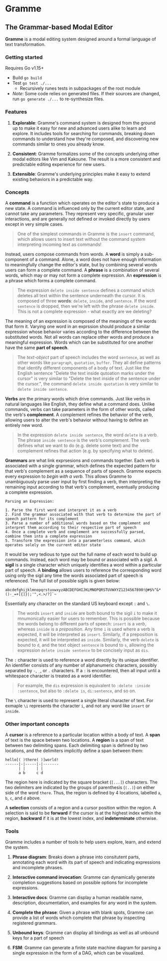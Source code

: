 # Gramme
## The **Gr**ammar-based **M**odal **E**ditor

**Gramme** is a modal editing system designed around a formal language of text transformation.

### Getting started

Requires Go v1.15+

- Build `go build`
- Test `go test ./...`
    + Recursively runes tests in subpackages of the root module
- *Note*: Some code relies on generated files. If their sources are changed, run `go generate ./...` to re-synthesize files.

### Features

1. **Explorable**: Gramme's command system is designed from the ground up to make it easy for new and advanced users alike to learn and explore. It includes tools for searching for commands, breaking down commands to understand how they're composed, and discovering new commands similar to ones you already know.

2. **Consistent**: Gramme formalizes some of the concepts underlying other modal editors like Vim and Kakoune. The result is a more consistent and predictable editing experience for new users.

3. **Extensible**: Gramme's underlying principles make it easy to extend existing behaviors in a predictable way.

### Concepts

A **command** is a function which operates on the editor's state to produce a new state. A command is influenced only by the current editor state, and cannot take any parameters. They represent very specific, granular user interactions, and are generally not defined or invoked directly by users except in very simple cases.

> One of the simplest commands in Gramme is the `insert` command, which allows users to insert text without the command system interpreting incoming text as commands!

Instead, users compose commands from words. A **word** is simply a sub-component of a command. Alone, a word does not have enough information to meaningfully change the editor's state, but by combining several words users can form a complete command. A **phrase** is a combination of several words, which may or may not form a complete expression. An **expression** is a phrase which forms a complete command.

> The expression `delete inside sentence` defines a command which deletes all text within the sentence underneath the cursor. It is composed of three **words**: `delete`, `inside`, and `sentence`. If the word `sentence` is dropped, then we're left with the phrase `delete inside`. This is not a complete expression - what exactly are we deleting?

The meaning of an expression is composed of the meanings of the words that form it. Varying one word in an exprssion should produce a similar expression whose behavior varies according to the difference between the substituted words. Not all words can replace other words and produce a meaningful expression. Words which can be substituted for one another have the same **part of speech**.

> The *text-object* part of speech includes the word `sentence`, as well as other words like `paragraph`, `quotation`, `buffer`. They all define patterns that identify different components of a body of text. Just like the English sentence "Delete the text inside qutoation marks under the cursor" is very similar to "Delete the text inside of the sentence under the cursor.", the command `delete inside quotation` is very similar to `delete inside sentence`.

**Verbs** are the primary words which drive commands. Just like verbs in natural languages like English, they define what a command does. Unlike commands, verbs can take parameters in the form of other words, called the verb's **complement**. A complement refines the behavior of the verb, allowing users to alter the verb's behavior without having to define an entirely new word.

> In the expression `delete inside sentence`, the word `delete` is a verb. The phrase `inside sentence` is the verb's complement. The verb defines what we want to do (e.g. delete some text) and the complement refines that action (e.g. by specifying what to delete).

**Grammars** are what link exprsesions and commands together. Each verb is associated with a single grammar, which defines the expected pattern for that verb's complement as a sequence of parts of speech. Gramme expects every expression to *begin with a verb*. This allows Gramme to unambiguously parse user input by first finding a verb, then interpreting the remaining input according to that verb's complement, eventually producing a complete expression.

```
Parsing an Expression:

1. Parse the first word and interpret it as a verb
2. Find the grammar associated with that verb to determine the part of speech pattern for its complement
3. Parse a number of additional words based on the complement and interpret them according to their respective part of speech
4. Once a complete verb and complement are successfully parsed, combine them into a complete expression
5. Transform the expression into a parameterless command, which operates solely on the current editor state
```

It would be very tedious to type out the full name of each word to build up commands. Instead, each word may be bound or associated with a sigil. A **sigil** is a single character which uniquely identifies a word within a particular part of speech. A **binding** allows users to reference the corresponding word using only the sigil any time the words associated part of speech is referenced. The full list of possible sigils is given below:

```
abcdefghijklmnopqrstuvwxyzABCDEFGHIJKLMNOPQRSTUVWXYZ1234567890!@#$%^&*()-_=+[{]}|;'",<.>/?]`~
```

Essentially any character on the standard US keyboard except `:` and `\`.

> The words `insert` and `inside` are both bound to the sigil `i` to make it mnumonically easier for users to remember. This is possible because the words belong to different parts of speech: `insert` is a *verb*, whereas `inside` is a *preposition*. Any time `i` is used where a verb is expected, it will be interpreted as `insert`. Similarly, if a preposition is expected, it will be interpreted as `inside`. Similarly, the verb `delete` is bound to `d`, and the text object `sentence` is bound to `s`, allowing the expression `delete inside sentence` to be concisely input as `dis`.

The `:` character is used to reference a word directly by its unique identifier. An identifier consists of any number of alphanumeric characters, possibly separated by `-`, `_`, or `.` characters. If a `:` is encountered, then all input until a whitespace character is treated as a word identifier.

> For example, the `dis` expression is equivalent to `:delete :inside :sentence`, but also to `:delete is`, `di:sentence`, and so on.

The `\` character is used to represent a single literal character of text. For exmaple `\i` represents the character `i`, and not any word like `insert` or `inside`.

### Other important concepts

A **cursor** is a reference to a particular location within a body of text. A **span** of text is the space betwen two locations. A **region** is a span of text between two delimiting spans. Each delimiting span is defined by two locations, and the delimiters implicitly define a span between them:

```
hello[( )there( )]world!
------|-|-----|-|-------
      | |     | |
      a b     c d
```

The region here is indicated by the square bracket (`[...]`) characters. The two delimiters are indicated by the groups of parenthesis (`(..)`) on either side of the word `there`. Thus, the region is defined by 4 locations, labelled `a`, `b`, `c`, and `d` above.

A **selection** consists of a region and a cursor position within the region. A selection is said to be **forward** if the cursor is at the highest index within the region, **backward** if it is at the lowest index, and **indeterminate** otherwise.

### Tools

Gramme includes a number of tools to help users explore, learn, and extend the system.

1. **Phrase diagram**: Breaks down a phrase into consitutent parts, annotating each word with its part of speech and indicating expressions and incomplete phrases.

2. **Interactive command invocation**: Gramme can dynamically generate completion suggestions based on possible options for incomplete expressions.

3. **Interactive docs**: Gramme can display a human readable name, description, documentation, and examples for any word in the system.

4. **Complete the phrase**: Given a phrase with blank spots, Gramme can provide a list of words which complete that phrase by inspecting registered grammars.

5. **Unbound keys**: Gramme can display all bindings as well as all unbound keys for a part of speech

6. **FSM**: Gramme can generate a finite state machine diagram for parsing a single expression in the form of a DAG, which can be visualized.

